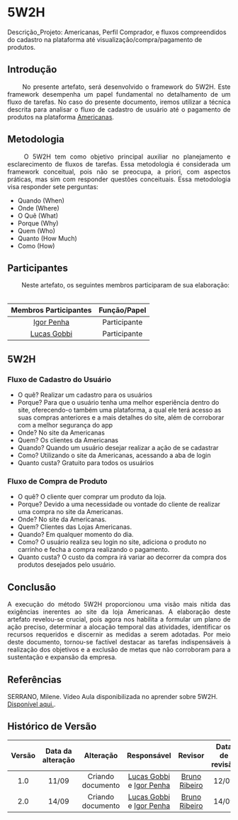 # 5W2H

Descrição_Projeto: Americanas, Perfil Comprador, e fluxos compreendidos do cadastro na plataforma até visualização/compra/pagamento de produtos.			

## Introdução

<div align="justify">
&emsp;&emsp; No presente artefato, será desenvolvido o framework do 5W2H. Este framework desempenha um papel fundamental no detalhamento de um fluxo de tarefas. No caso do presente documento, iremos utilizar a técnica descrita para analisar o fluxo de cadastro de usuário até o pagamento de produtos na plataforma <a href="https://www.americanas.com.br/?spa=true">Americanas</a>.
</div>

## Metodologia

<div align="justify">
&emsp;&emsp; O 5W2H tem como objetivo principal auxiliar no planejamento e esclarecimento de fluxos de tarefas. Essa metodologia é considerada um framework conceitual, pois não se preocupa, a priori, com aspectos práticas, mas sim com responder questões conceituais. Essa metodologia visa responder sete perguntas:
  
  - Quando (When)
  - Onde (Where)
  - O Quê (What)
  - Porque (Why)
  - Quem (Who)
  - Quanto (How Much)
  - Como (How)
    
</div>

## Participantes

<div align="justify">
&emsp;&emsp; Neste artefato, os seguintes membros participaram de sua elaboração: 
</br></br>
  
| Membros Participantes | Função/Papel |
| :-------------------: | :----------: |
| [Igor Penha](https://github.com/igorpenhaa) | Participante |
| [Lucas Gobbi](https://github.com/LucasBergholz) | Participante |

</div>

## 5W2H 

### Fluxo de Cadastro do Usuário
- O quê? Realizar um cadastro para os usuários
- Porque? Para que o usuário tenha uma melhor esperiência dentro do site, oferecendo-o também uma plataforma, a qual ele terá acesso as suas compras anteriores e a mais detalhes do site, além de corroborar com a melhor segurança do app
- Onde? No site da Americanas
- Quem? Os clientes da Americanas
- Quando? Quando um usuário desejar realizar a ação de se cadastrar
- Como? Utilizando o site da Americanas, acessando a aba de login
- Quanto custa? Gratuito para todos os usuários

### Fluxo de Compra de Produto 
- O quê? O cliente quer comprar um produto da loja.
- Porque? Devido a uma necessidade ou vontade do cliente de realizar uma compra no site da Americanas.
- Onde? No site da Americanas.
- Quem? Clientes das Lojas Americanas.
- Quando? Em qualquer momento do dia.
- Como? O usuário realiza seu login no site, adiciona o produto no carrinho e fecha a compra realizando o pagamento.
- Quanto custa? O custo da compra irá variar ao decorrer da compra dos produtos desejados pelo usuário.


## Conclusão

<div align="justify">
  A execução do método 5W2H proporcionou uma visão mais nítida das exigências inerentes ao site da loja Americanas. A elaboração deste artefato revelou-se crucial, pois agora nos habilita a formular um plano de ação preciso, determinar a alocação temporal das atividades, identificar os recursos requeridos e discernir as medidas a serem adotadas. Por meio deste documento, tornou-se factível destacar as tarefas indispensáveis à realização dos objetivos e a exclusão de metas que não corroboram para a sustentação e expansão da empresa.
  
</div>

## Referências

SERRANO, Milene. Vídeo Aula disponibilizada no aprender sobre 5W2H. [Disponível aqui.](https://unbbr-my.sharepoint.com/personal/mileneserrano_unb_br/_layouts/15/stream.aspx?id=%2Fpersonal%2Fmileneserrano%5Funb%5Fbr%2FDocuments%2FArqDSW%20%2D%20V%C3%ADdeosOriginais%2F02b%20%2D%20VideoAula%20%2D%20DSW%2DBase%20%2D%205W2H%2Emp4&ga=1).

##  Histórico de Versão

|  Versão  |   Data da alteração  |   Alteração  |  Responsável  |  Revisor  | Data de revisão |
| :--------: | :--------------------: | :-----------: | :--------------: | :--------: | :-----------------: |
|     1.0     |    11/09      |  Criando documento  |  [Lucas Gobbi](https://github.com/LucasBergholz) e [Igor Penha](https://github.com/igorpenhaa)  | [Bruno Ribeiro](https://github.com/brunoriibeiro)   | 12/09 |
|     2.0     |    14/09      |  Criando documento  |  [Lucas Gobbi](https://github.com/LucasBergholz) e [Igor Penha](https://github.com/igorpenhaa)  | [Bruno Ribeiro](https://github.com/brunoriibeiro)   | 14/09 |

